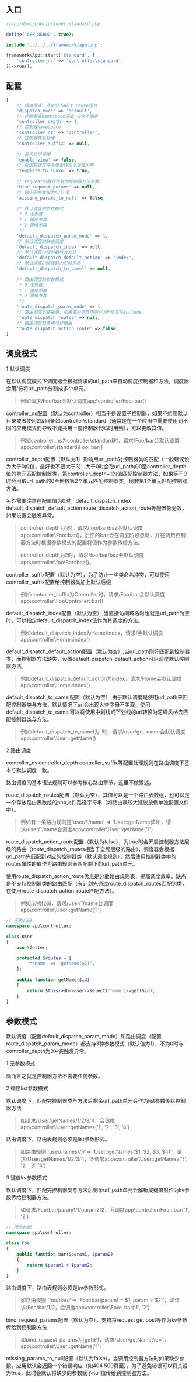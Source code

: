 入口
---
```php
//app/demo/public/index_standard.php

define('APP_DEBUG', true);

include '../../../framework/app.php';

framework\App::start('Standard', [
    'controller_ns' => 'controller\standard',
])->run();
```

配置
----
```php
[
    // 调度模式，支持default route组合
    'dispatch_mode' => 'default',
    // 控制器类namespace深度，0为不确定
    'controller_depth' => 1,
    // 控制器namespace
    'controller_ns' => 'controller',
    // 控制器类名后缀
    'controller_suffix' => null,
    
    // 是否启用视图
    'enable_view' => false,
    // 视图模版文件名是否转为下划线风格
    'template_to_snake' => true,
    
    // request参数是否转为控制器方法参数
    'bind_request_params' => null,
    // 缺少的参数设为null值
    'missing_params_to_null' => false,
    
    /* 默认调度的参数模式
     * 0 无参数
     * 1 循序参数
     * 2 键值参数
     */
    'default_dispatch_param_mode' => 1,
    // 默认调度的缺省调度
    'default_dispatch_index' => null,
    // 默认调度的控制器缺省方法
    'default_dispatch_default_action' => 'index',
    // 默认调度的路径转为驼峰风格
    'default_dispatch_to_camel' => null,
    
    /* 路由调度的参数模式
     * 0 无参数
     * 1 循序参数
     * 2 键值参数
     */
    'route_dispatch_param_mode' => 1,
    // 路由调度的路由表，如果值为字符串则作为PHP文件include
    'route_dispatch_routes' => null,
    // 路由调启是否用动作路由
    'route_dispatch_action_route' => false,
]
```
调度模式
---

1 默认调度


在默认调度模式下调度器会根据请求的url_path来自动调度控制器和方法，调度器会用/符将url_path分割成多个单元。
>例如请求/Foo/bar会默认调度app\controller\Foo::bar()

controller_ns配置（默认为controller）相当于是设置子控制器，如果不想用默认目录或者使用2级目录如controller\standard（通常是在一个应用中需要使用到不同的应用模式而导致不能共用一套控制器代码时用到），可以更改其值。
>例如controller_ns为controller\standard时，请求/Foo/bar会默认调度app\controller\standard\Foo::bar()

controller_depth配置（默认为1）影响用url_path对控制器类的匹配（一般建议设为大于0的值，最好也不要大于3）,大于0时会取url_path的0至controller_depth值的单元匹配控制器类，第controller_depth+1的值匹配控制器方法，如果等于0时会用取url_path的0至倒数第2个单元匹配控制器类，倒数第1个单元匹配控制器方法。

另外需要注意在配置值为0时，default_dispatch_index default_dispatch_default_action route_dispatch_action_route等配置皆无效，如果设置会触发异常。

>controller_depth为1时，请求/foo/bar/baz会默认调度app\controller\Foo::bar()，后面的baz会在调度阶段忽略，并在调用控制器方法时根据参数模式的配置将值作为参数传给方法。
>
>controller_depth为2时，请求/foo/bar/baz会默认调度app\controller\foo\Bar::baz()。

controller_suffix配置（默认为空），为了防止一些类命名冲突，可以使用controller_suffix配置给控制器类加上默认后缀
>例如controller_suffix为Controller时，请求/Foo/bar会默认调度app\controller\FooController::bar()

default_dispatch_index配置（默认为空）,当直接访问域名时也就是url_path为空时，可以指定default_dispatch_index值作为其调度的方法。

>例如default_dispatch_index为Home/index，请求/会默认调度app\controller\Home::index()

default_dispatch_default_action配置（默认为空）,当url_path刚好匹配到控制器类，而控制器方法缺失，设置default_dispatch_default_action可以调度默认控制器方法。

>例如default_dispatch_default_action为index，请求/Home会默认调度app\controller\Home::index()

default_dispatch_to_camel配置（默认为空）,由于默认调度是使用url_path来匹配控制器类与方法，默认情况下url会出现大些字母不美观，使用default_dispatch_to_camel可以将使用中划线或下划线的url转换为驼峰风格去匹配控制器类与方法。
> 例如default_dispatch_to_camel为-时，请求/user/get-name会默认调度app\controller\User::getName()


2 路由调度

controller_ns controller_depth controller_suffix等配置处理规则在路由调度下基本与默认调度一致。

路由调度的基本语法规则可以参考核心路由章节，这里不做累述。

route_dispatch_routes配置（默认为空），其值可以是一个路由表数组，也可以是一个存放路由表数组的php文件路径字符串（如路由表较大建议放倒单独配置文件中）。

>例如有一条路由规则是'user/*/name' => 'User::getName($1)'，请求/user/1/name会调度app\controller\User::getName('1')

route_dispatch_action_route配置（默认为false），为true时会开启控制器方法层级的路由（route_dispatch_routes相当于全局层级的路由），调度器会根据url_path先匹配到对应的控制器类（默认调度规则），然后使用控制器类中的routes属性的值作为路由规则表匹配剩下的url_path单元。

使用route_dispatch_action_route优点是分散路由规则表，提高调度效率。缺点是不支持控制器类的路由匹配（有计划先通过route_dispatch_routes匹配到类，在使用route_dispatch_action_route匹配方法）。

> 例如示例代码，请求/user/1/name会调度app\controller\User::getName('1')

```php
// 示例代码
namespace app\controller;

class User
{
    use \Getter;

    protected $routes = [
        '*/name' => 'getName($1)',
    ];
    
    public function getName($id)
    {
        return $this->db->user->select('name')->get($id);
    }
}
```

参数模式
---
默认调度（配置default_dispatch_param_mode）和路由调度（配置route_dispatch_param_mode）都支持3种参数模式（默认值为1），不为0时与controller_depth为0冲突触发异常。

1 无参数模式

简而言之就是控制器方法不需要任何参数。

2 循序list参数模式

默认调度下，匹配完控制器类与方法后剩余url_path单元会作为list参数传给控制器方法
> 如请求/User/getNames/1/2/3/4，会调度app\controller\User::getNames('1', '2', '3', '4')

路由调度下，路由表规则必须是list参数形式。
> 如路由规则 'user/names/*/*/*/*'=> 'User::getNames($1, $2, $3, $4)'，请求/User/getNames/1/2/3/4，会调度app\controller\User::getNames('1', '2', '3', '4')

3 键值kv参数模式

默认调度下，匹配完控制器类与方法后剩余url_path单元会解析成键值对作为kv参数传给控制器方法。
> 如请求/Foo/bar/param1/1/param2/2，会调度app\controller\Foo:: bar('1', '2')

```php
// 示例代码
namespace app\controller;

class Foo
{
    public function bar($param1, $param2)
    {
        return $param1 + $param2;
    }
}
```

路由调度下，路由表规则必须是kv参数形式。
> 如路由规则 'foo/bar/*/*'=> 'Foo::bar(param1 = $1, param = $2)'，如请求/Foo/bar/1/2，会调度app\controller\Foo:: bar('1', '2')


bind_request_params配置（默认为空），支持将request get post等作为kv参数传给到控制器方法
> 如bind_request_params为[get]时，请求/User/getName?id=1，app\controller\User::getName('1')

missing_params_to_null配置（默认为false），当调用控制器方法时如果缺少参数，应用默认会返回一个错误响应（如404 500页面），为了避免错误可以将其设为true，此时会默认将缺少的参数赋予null值传给到控制器方法。

















